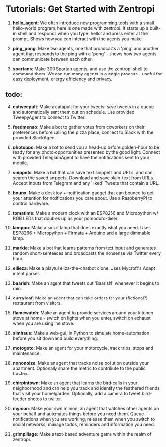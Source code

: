 # Tutorials: Get Started with Zentropi


1. **hello_agent**: We often introduce new programming tools with
    a small hello-world program, here is one made with zentropi.
    It starts up a built-in shell and responds when you type 'hello'
    and press enter at the prompt. Shows how you can interact with
    the agents you make.

2. **ping_pong**: Make two agents, one that broadcasts a 'ping' and
    another agent that responds to the ping with a 'pong' - shows
    how two agents can communicate between each other.

3. **spartans**: Make 300 Spartan agents, and use the zentropi shell to
    command them. We can run many agents in a single process - useful
    for easy deployment, energy efficiency and privacy.

## todo:

4. **catweepult**: Make a catapult for your tweets: save tweets in a queue
    and automatically sent them out on schedule. Use provided
    TweepyAgent to connect to Twitter.

5. **feedmenao**: Make a bot to gather votes from coworkers on
    their preferences before calling the pizza place, connect to Slack
    with the provided SlackAgent.

6. **photoppo**: Make a bot to send you a head-up before golden-hour to
    be ready for any photo-opportunities presented by the good light.
    Connect with provided TelegramAgent to have the notifications sent
    to your mobile.

7. **snippets**: Make a bot that can save text snippets and URLs, and
    can search the saved snippets. Download and save plain-text from
    URLs. Accept inputs from Telegram and any 'liked' Tweets that
    contain a URL.

8. **bounx**: Make a desk toy + notification gadget that can bounce
    to get your attention for notifications you care about. Use a
    RaspberryPi to control hardware.

9. **tomatime**: Make a modern clock with an ESP8266 and Micropython
    w/ RGB LEDs that doubles up as your pomodoro-timer.

10. **lamppo**: Make a smart lamp that does exactly what you need. Uses
    ESP8266 + Micropython + Firmata + Arduino and a large dimmable
    lamp.

11. **markie**: Make a bot that learns patterns from text input and
    generates random short-sentences and broadcasts the nonsense
    via Twitter every hour.

12. **ellieza**: Make a playful eliza-the-chatbot clone. Uses Mycroft's
    Adapt intent parser.

13. **baarish**: Make an agent that tweets out 'Baarish!' whenever it
    begins to rain.

14. **curryleaf**: Make an agent that can take orders for your
    (fictional?) restaurant from visitors.

15. **flamewatch**: Make an agent to provide services around your
    kitchen stove at home - switch on lights when you enter, switch
    on exhaust when you are using the stove.

16. **simhaus**: Make a web-gui, in Python to simulate home-automation
    before you sit down and build everything.

17. **motogoto**: Make an agent for your motorcycle, track trips, stops
    and maintenance.

18. **nononoize**: Make an agent that tracks noise pollution outside
    your apartment. Optionally share the metric to contribute to the
    public tracker.

19. **chirpintown**: Make an agent that learns the bird-calls in your
    neighborhood and can help you track and identify the feathered
    friends that visit your home/garden. Optionally, add a camera to
    tweet bird-feeder photos to twitter.

20. **mynion**: Make your own minion, an agent that watches other agents
    on your behalf and automates things before you need them. Queue
    notifications when you are working, release them when you switch to
    social networks; manage todos, reminders and information you need.

21. **grimpillage**: Make a text-based adventure game within the realm
    of zentropi.
